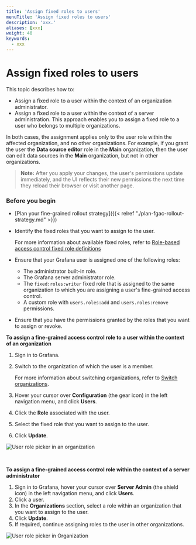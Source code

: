 ```yaml
---
title: 'Assign fixed roles to users'
menuTitle: 'Assign fixed roles to users'
description: 'xxx.'
aliases: [xxx]
weight: 40
keywords:
  - xxx
---
```


# Assign fixed roles to users

This topic describes how to:

- Assign a fixed role to a user within the context of an organization administrator.
- Assign a fixed role to a user within the context of a server administration. This approach enables you to assign a fixed role to a user who belongs to multiple organizations.

In both cases, the assignment applies only to the user role within the affected organization, and no other organizations. For example, if you grant the user the **Data source editor** role in the **Main** organization, then the user can edit data sources in the **Main** organization, but not in other organizations.

> **Note:** After you apply your changes, the user's permissions update immediately, and the UI reflects their new permissions the next time they reload their browser or visit another page.

### Before you begin

- [Plan your fine-grained rollout strategy]({{< relref "./plan-fgac-rollout-strategy.md" >}})
- Identify the fixed roles that you want to assign to the user.

  For more information about available fixed roles, refer to [Role-based access control fixed role definitions](./rbac-fixed-role-definitions.md)

- Ensure that your Grafana user is assigned one of the following roles:
  - The administrator built-in role.
  - The Grafana server administrator role.
  - The `fixed:roles:writer` fixed role that is assigned to the same organization to which you are assigning a user's fine-grained access control.
  - A custom role with `users.roles:add` and `users.roles:remove` permissions.
- Ensure that you have the permissions granted by the roles that you want to assign or revoke.

**To assign a fine-grained access control role to a user within the context of an organization**

1. Sign in to Grafana.
1. Switch to the organization of which the user is a member.

   For more information about switching organizations, refer to [Switch organizations](../../../administration/manage-user-preferences/_index.md#switch-organizations).

1. Hover your cursor over **Configuration** (the gear icon) in the left navigation menu, and click **Users**.
1. Click the **Role** associated with the user.
1. Select the fixed role that you want to assign to the user.
1. Click **Update**.

![User role picker in an organization](/static/img/docs/enterprise/user_role_picker_global.png)

<br/>

**To assign a fine-grained access control role within the context of a server administrator**

1. Sign in to Grafana, hover your cursor over **Server Admin** (the shield icon) in the left navigation menu, and click **Users**.
1. Click a user.
1. In the **Organizations** section, select a role within an organization that you want to assign to the user.
1. Click **Update**.
1. If required, continue assigning roles to the user in other organizations.

![User role picker in Organization](/static/img/docs/enterprise/user_role_picker_in_org.png)
